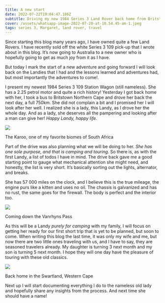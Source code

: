 ```yaml
---
title: A new start
date: 2022-07-22T19:04:47.186Z
subtitle: Driving my new 1984 Series 3 Land Rover back home from Britstown
cover: /assets/whatsapp-image-2022-07-20-at-10.54.45-am-1.jpeg
tags: series 3, Margaret, land rover, travel
---
```

Since starting this blog many years ago, I have owned quite a few Land Rovers. I have recently sold off the white Series 3 109 pick-up that I wrote about in this blog. It’s now going to Australia to a new owner who is hopefully going to get as much joy from it as I have.

But today I mark the start of a new adventure and going forward I will look back on the Landies that I had and the lessons learned and adventures had, but most importantly the adventures to come!.

I present my newest 1984 Series 3 109 Station Wagon (still nameless). She has a 2.25 petrol motor and quite a rich history! Yesterday I got back home with her, I took a bus to Britstown Northern Cape and drove her back the next day, a full 750km. She did not complain a bit and I promised her I will look after her well. I realized she is a lady, this Landy, as I drove her the whole day. And as a lady, she deserves all the pampering and looking after a man can give her! *Happy Landy, happy life.*

[![](https://hermanseblog.files.wordpress.com/2022/07/whatsapp-image-2022-07-20-at-10.54.45-am-1.jpeg?w=1024)](https://hermanseblog.files.wordpress.com/2022/07/whatsapp-image-2022-07-20-at-10.54.45-am-1.jpeg)

The Karoo, one of my favorite biomes of South Africa

Part of the drive was also planning what we will be doing to her. *She has one sole purpose, and that is camping and touring*. So there is, as with the first Landy, a list of todos I have in mind. The drive back gave me a good starting point to gauge what mechanical attention she might need, and honestly, the list is very short. It’s basically sorting out the lights, alternator, and breaks.

She has 57 000 miles on the clock, and I believe this is the true mileage, the engine purs like a kitten and uses no oil. The chassis is galvanized and has no rust, the same goes for the firewall. The body is perfect and the interior too.

[![](https://hermanseblog.files.wordpress.com/2022/07/whatsapp-image-2022-07-20-at-8.25.06-pm.jpeg?w=1024)](https://hermanseblog.files.wordpress.com/2022/07/whatsapp-image-2022-07-20-at-8.25.06-pm.jpeg)

Coming down the Vanrhyns Pass

As this will be a Landy *purely for camping* with my family, I will focus on getting her ready for our first short trip that is yet to be planned, but soon to come. When writing this blog the last time, it was only my wife and me, but now there are two little ones traveling with us, and I have to say, they are seasoned travelers already. My daughter is turning 3 next month and my son is turning 5 next month. I hope they will one day have the pleasure of touring with these old classics.

[![](https://hermanseblog.files.wordpress.com/2022/07/whatsapp-image-2022-07-21-at-10.29.48-am.jpeg?w=1024)](https://hermanseblog.files.wordpress.com/2022/07/whatsapp-image-2022-07-21-at-10.29.48-am.jpeg)

Back home in the Swartland, Western Cape

Next up I will start documenting everything I do to the nameless old lady and hopefully share any insights from the process. And next time she should have a name!